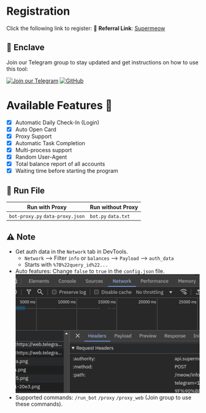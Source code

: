 
# Registration

Click the following link to register: 🔗 **Referral Link**: [Supermeow](https://t.me/supermeow_vip_bot?start=1719410244)


## 📢 Enclave

Join our Telegram group to stay updated and get instructions on how to use this tool:

[![Join our Telegram](https://img.shields.io/badge/Telegram-2CA5E0?style=for-the-badge&logo=telegram&logoColor=white)](https://t.me/shadowscripters)
[![GitHub](https://img.shields.io/badge/GitHub-181717?style=for-the-badge&logo=github&logoColor=white)](https://github.com/ShadowScripts1)


# Available Features  🌟

- [x] Automatic Daily Check-In (Login)
- [x] Auto Open Card 
- [x] Proxy Support
- [x] Automatic Task Completion
- [x] Multi-process support
- [x] Random User-Agent
- [x] Total balance report of all accounts
- [x] Waiting time before starting the program

## 🚀 Run File

| Run with Proxy                   | Run without Proxy   |
| -------------------------------- | ------------------- |
| `bot-proxy.py` `data-proxy.json` | `bot.py` `data.txt` |

## ⚠️ Note

- Get auth data in the `Network` tab in DevTools.
  - `Network` --> Filter `info` or `balances` --> `Payload` --> `auth_data`
  - Starts with `%7B%22query_id%22...`
- Auto features: Change `false` to `true` in the `config.json` file.
![alt text](<Screenshot from 2024-10-31 20-05-07.png>)
- Supported commands: `/run_bot` `/proxy` `/proxy_web` (Join group to use these commands).
